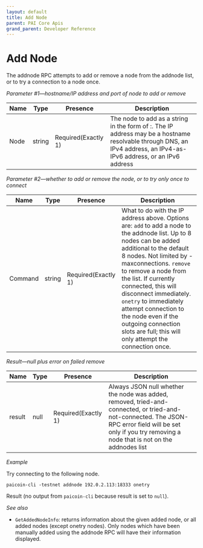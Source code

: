 ```yaml
---
layout: default
title: Add Node
parent: PAI Core Apis
grand_parent: Developer Reference
---
```


Add Node
======================

The addnode RPC attempts to add or remove a node from the addnode list, or to try a connection to a node once.

*Parameter #1—hostname/IP address and port of node to add or remove*

| Name | Type      | Presence            | Description
|------|-----------|---------------------|-------------
|Node  |string     | Required(Exactly 1) | The node to add as a string in the form of <IP address>:<port>. The IP address may be a hostname resolvable through DNS, an IPv4 address, an IPv4-as-IPv6 address, or an IPv6 address

*Parameter #2—whether to add or remove the node, or to try only once to connect*

| Name   | Type      | Presence            | Description
|--------|-----------|---------------------|-------------
|Command |string     | Required(Exactly 1) | What to do with the IP address above. Options are: `add`  to add a node to the addnode list. Up to 8 nodes can be added additional to the default 8 nodes. Not limited by -maxconnections. `remove`  to remove a node from the list. If currently connected, this will disconnect immediately. `onetry` to immediately attempt connection to the node even if the outgoing connection slots are full; this will only attempt the connection once.

*Result—null plus error on failed remove*

| Name   | Type      | Presence            | Description
|--------|-----------|---------------------|-------------
|result  |null       | Required(Exactly 1) | Always JSON null whether the node was added, removed, tried-and-connected, or tried-and-not-connected. The JSON-RPC error field will be set only if you try removing a node that is not on the addnodes list

*Example*

Try connecting to the following node.

```
paicoin-cli -testnet addnode 192.0.2.113:18333 onetry
```

Result (no output from `paicoin-cli` because result is set to `null`).

*See also*

* `GetAddedNodeInfo`: returns information about the given added node, or all added nodes (except onetry nodes). Only nodes which have been manually added using the addnode RPC will have their information displayed.